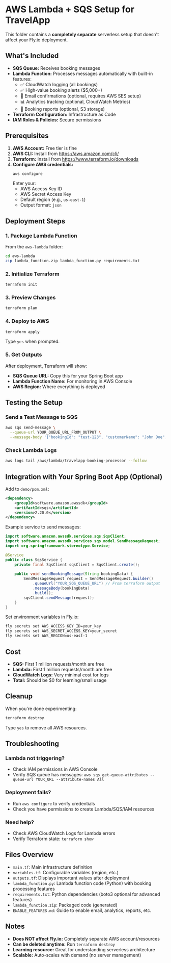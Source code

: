 # AWS Lambda + SQS Setup for TravelApp

This folder contains a **completely separate** serverless setup that doesn't affect your Fly.io deployment.

## What's Included
- **SQS Queue:** Receives booking messages
- **Lambda Function:** Processes messages automatically with built-in features:
  - ✅ CloudWatch logging (all bookings)
  - ✅ High-value booking alerts ($5,000+)
  - 📧 Email confirmations (optional, requires AWS SES setup)
  - 📊 Analytics tracking (optional, CloudWatch Metrics)
  - 📄 Booking reports (optional, S3 storage)
- **Terraform Configuration:** Infrastructure as Code
- **IAM Roles & Policies:** Secure permissions

## Prerequisites
1. **AWS Account:** Free tier is fine
2. **AWS CLI:** Install from https://aws.amazon.com/cli/
3. **Terraform:** Install from https://www.terraform.io/downloads
4. **Configure AWS credentials:**
   ```bash
   aws configure
   ```
   Enter your:
   - AWS Access Key ID
   - AWS Secret Access Key
   - Default region (e.g., `us-east-1`)
   - Output format: `json`

## Deployment Steps

### 1. Package Lambda Function
From the `aws-lambda` folder:
```bash
cd aws-lambda
zip lambda_function.zip lambda_function.py requirements.txt
```

### 2. Initialize Terraform
```bash
terraform init
```

### 3. Preview Changes
```bash
terraform plan
```

### 4. Deploy to AWS
```bash
terraform apply
```
Type `yes` when prompted.

### 5. Get Outputs
After deployment, Terraform will show:
- **SQS Queue URL:** Copy this for your Spring Boot app
- **Lambda Function Name:** For monitoring in AWS Console
- **AWS Region:** Where everything is deployed

## Testing the Setup

### Send a Test Message to SQS
```bash
aws sqs send-message \
  --queue-url YOUR_QUEUE_URL_FROM_OUTPUT \
  --message-body '{"bookingId": "test-123", "customerName": "John Doe", "vacationTitle": "Italy"}'
```

### Check Lambda Logs
```bash
aws logs tail /aws/lambda/travelapp-booking-processor --follow
```

## Integration with Your Spring Boot App (Optional)

Add to `demo/pom.xml`:
```xml
<dependency>
    <groupId>software.amazon.awssdk</groupId>
    <artifactId>sqs</artifactId>
    <version>2.20.0</version>
</dependency>
```

Example service to send messages:
```java
import software.amazon.awssdk.services.sqs.SqsClient;
import software.amazon.awssdk.services.sqs.model.SendMessageRequest;
import org.springframework.stereotype.Service;

@Service
public class SqsService {
    private final SqsClient sqsClient = SqsClient.create();
    
    public void sendBookingMessage(String bookingData) {
        SendMessageRequest request = SendMessageRequest.builder()
            .queueUrl("YOUR_SQS_QUEUE_URL") // From terraform output
            .messageBody(bookingData)
            .build();
        sqsClient.sendMessage(request);
    }
}
```

Set environment variables in Fly.io:
```bash
fly secrets set AWS_ACCESS_KEY_ID=your_key
fly secrets set AWS_SECRET_ACCESS_KEY=your_secret
fly secrets set AWS_REGION=us-east-1
```

## Cost
- **SQS:** First 1 million requests/month are free
- **Lambda:** First 1 million requests/month are free
- **CloudWatch Logs:** Very minimal cost for logs
- **Total:** Should be $0 for learning/small usage

## Cleanup
When you're done experimenting:
```bash
terraform destroy
```
Type `yes` to remove all AWS resources.

## Troubleshooting

### Lambda not triggering?
- Check IAM permissions in AWS Console
- Verify SQS queue has messages: `aws sqs get-queue-attributes --queue-url YOUR_URL --attribute-names All`

### Deployment fails?
- Run `aws configure` to verify credentials
- Check you have permissions to create Lambda/SQS/IAM resources

### Need help?
- Check AWS CloudWatch Logs for Lambda errors
- Verify Terraform state: `terraform show`

## Files Overview
- `main.tf`: Main infrastructure definition
- `variables.tf`: Configurable variables (region, etc.)
- `outputs.tf`: Displays important values after deployment
- `lambda_function.py`: Lambda function code (Python) with booking processing features
- `requirements.txt`: Python dependencies (boto3 optional for advanced features)
- `lambda_function.zip`: Packaged code (generated)
- `ENABLE_FEATURES.md`: Guide to enable email, analytics, reports, etc.

## Notes
- **Does NOT affect Fly.io:** Completely separate AWS account/resources
- **Can be deleted anytime:** Run `terraform destroy`
- **Learning resource:** Great for understanding serverless architecture
- **Scalable:** Auto-scales with demand (no server management)
